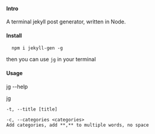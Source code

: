 #### Intro  
A terminal jekyll post generator, written in Node.

#### Install  
```
  npm i jekyll-gen -g
```  

then you can use ```jg``` in your terminal  

#### Usage  
jg --help

jg  

    -t, --title [title]

    -c, --categories <categories>  
    Add categories, add **,** to multiple words, no space
